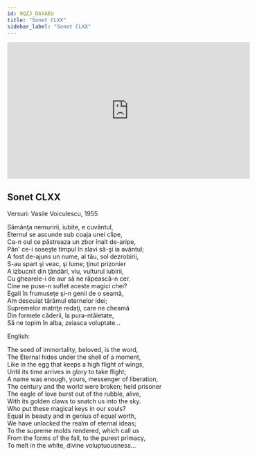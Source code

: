 ```yaml
---
id: 9QZJ_DAYAEU
title: "Sonet CLXX"
sidebar_label: "Sonet CLXX"
---
```


<div class="video-float-container">
  <iframe
    width="560"
    height="315"
    src="https://www.youtube.com/embed/9QZJ_DAYAEU"
    title="YouTube video player"
    frameborder="0"
    allow="accelerometer; autoplay; clipboard-write; encrypted-media; gyroscope; picture-in-picture; web-share"
    referrerpolicy="strict-origin-when-cross-origin"
    allowfullscreen
  ></iframe>
</div>

## Sonet CLXX

Versuri: Vasile Voiculescu, 1955

Sămânţa nemuririi, iubite, e cuvântul,  
Eternul se ascunde sub coaja unei clipe,  
Ca-n oul ce păstreaza un zbor înalt de-aripe,  
Pân' ce-i soseşte timpul în slavi să-şi ia avântul;  
A fost de-ajuns un nume, al tău, sol dezrobirii,  
S-au spart şi veac, şi lume; ţinut prizonier  
A izbucnit din ţăndări, viu, vulturul iubirii,  
Cu ghearele-i de aur să ne răpească-n cer.  
Cine ne puse-n suflet aceste magici chei?  
Egali în frumuseţe şi-n genii de o seamă,  
Am descuiat tărâmul eternelor idei;  
Supremelor matriţe redaţi, care ne cheamă  
Din formele căderii, la pura-ntâietate,  
Să ne topim în alba, zeiasca voluptate...

English:

The seed of immortality, beloved, is the word,  
The Eternal hides under the shell of a moment,  
Like in the egg that keeps a high flight of wings,  
Until its time arrives in glory to take flight;  
A name was enough, yours, messenger of liberation,  
The century and the world were broken; held prisoner  
The eagle of love burst out of the rubble, alive,  
With its golden claws to snatch us into the sky.  
Who put these magical keys in our souls?  
Equal in beauty and in genius of equal worth,  
We have unlocked the realm of eternal ideas;  
To the supreme molds rendered, which call us  
From the forms of the fall, to the purest primacy,  
To melt in the white, divine voluptuousness...
